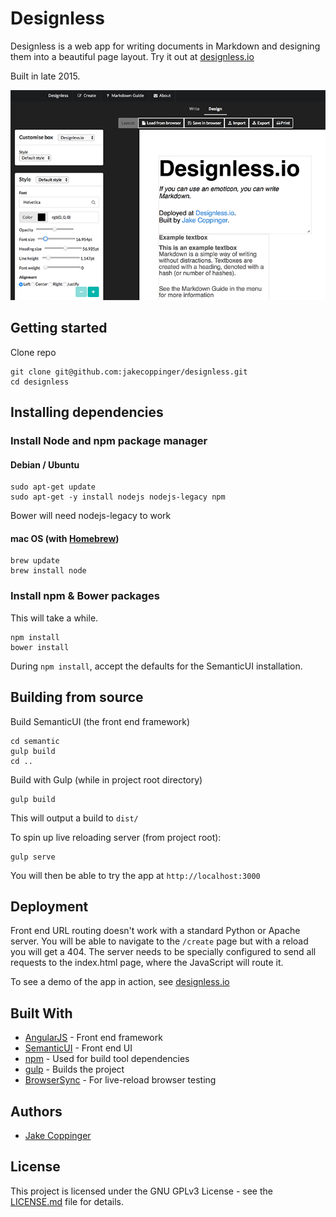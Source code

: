 # Designless

Designless is a web app for writing documents in Markdown and designing them into a beautiful page layout. Try it out at [designless.io](http://www.designless.io)

Built in late 2015.

![Designless textboxes](designless_textboxes.png)


## Getting started

Clone repo

```
git clone git@github.com:jakecoppinger/designless.git
cd designless
```

## Installing dependencies

### Install Node and npm package manager

#### Debian / Ubuntu

```
sudo apt-get update
sudo apt-get -y install nodejs nodejs-legacy npm
```

Bower will need nodejs-legacy to work

#### mac OS (with [Homebrew](http://brew.sh/))

```
brew update
brew install node
```

### Install npm & Bower packages
This will take a while.

```
npm install
bower install
```

During `npm install`, accept the defaults for the SemanticUI installation.


## Building from source


Build SemanticUI (the front end framework)

```
cd semantic
gulp build
cd ..
```

Build with Gulp (while in project root directory)

```
gulp build
```

This will output a build to `dist/`

To spin up live reloading server (from project root):

```
gulp serve
```

You will then be able to try the app at `http://localhost:3000`

## Deployment

Front end URL routing doesn't work with a standard Python or Apache server. You will be able to navigate to the `/create` page but with a reload you will get a 404. The server needs to be specially configured to send all requests to the index.html page, where the JavaScript will route it.

To see a demo of the app in action, see [designless.io](http://www.designless.io)

## Built With

* [AngularJS](https://angularjs.org/) - Front end framework
* [SemanticUI](http://semantic-ui.com/) - Front end UI
* [npm](https://www.npmjs.com/) - Used for build tool dependencies
* [gulp](http://gulpjs.com/) - Builds the project
* [BrowserSync](https://browsersync.io/) - For live-reload browser testing

## Authors

- [Jake Coppinger](http://www.jakecoppinger.com)


## License

This project is licensed under the GNU GPLv3 License - see the [LICENSE.md](LICENSE.md) file for details.
